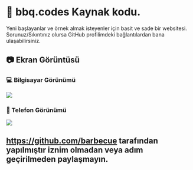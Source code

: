 # 🧬 bbq.codes Kaynak kodu.

Yeni başlayanlar ve örnek almak isteyenler için basit ve sade bir websitesi.<br>
Sorunuz/Sıkıntınız olursa GitHub profilimdeki bağlantılardan bana ulaşabilirsiniz.

## 📷 Ekran Görüntüsü

### 💻 Bilgisayar Görünümü
<img src="https://barbecue.is-pretty.cool/9wxixem.png">

### 📱 Telefon Görünümü

<img src="https://barbecue.is-pretty.cool/4XnyPak.png">

## https://github.com/barbecue tarafından yapılmıştır iznim olmadan veya adım geçirilmeden paylaşmayın.
